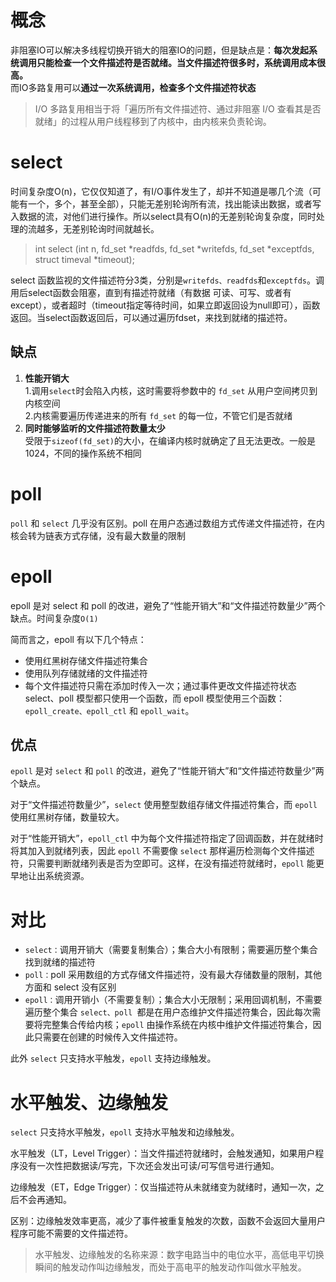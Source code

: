 # 概念
非阻塞IO可以解决多线程切换开销大的阻塞IO的问题，但是缺点是：**每次发起系统调用只能检查一个文件描述符是否就绪。当文件描述符很多时，系统调用成本很高。**  
而IO多路复用可以**通过一次系统调用，检查多个文件描述符状态**  

> I/O 多路复用相当于将「遍历所有文件描述符、通过非阻塞 I/O 查看其是否就绪」的过程从用户线程移到了内核中，由内核来负责轮询。
# select
时间复杂度O(n)，它仅仅知道了，有I/O事件发生了，却并不知道是哪几个流（可能有一个，多个，甚至全部），只能无差别轮询所有流，找出能读出数据，或者写入数据的流，对他们进行操作。所以select具有O(n)的无差别轮询复杂度，同时处理的流越多，无差别轮询时间就越长。
>int select (int n, fd_set *readfds, fd_set *writefds, fd_set *exceptfds, struct timeval *timeout);  

select 函数监视的文件描述符分3类，分别是`writefds、readfds`和`exceptfds`。调用后select函数会阻塞，直到有描述符就绪（有数据 可读、可写、或者有except），或者超时（timeout指定等待时间，如果立即返回设为null即可），函数返回。当select函数返回后，可以通过遍历fdset，来找到就绪的描述符。
   ## 缺点
1. **性能开销大**  
   1.调用` select `时会陷入内核，这时需要将参数中的 `fd_set` 从用户空间拷贝到内核空间  
   2.内核需要遍历传递进来的所有 `fd_set` 的每一位，不管它们是否就绪
2. **同时能够监听的文件描述符数量太少**  
   受限于` sizeof(fd_set) `的大小，在编译内核时就确定了且无法更改。一般是 1024，不同的操作系统不相同   

# poll
`poll` 和 `select` 几乎没有区别。poll 在用户态通过数组方式传递文件描述符，在内核会转为链表方式存储，没有最大数量的限制  

# epoll
epoll 是对 select 和 poll 的改进，避免了“性能开销大”和“文件描述符数量少”两个缺点。时间复杂度`O(1)`

简而言之，epoll 有以下几个特点：

* 使用红黑树存储文件描述符集合
* 使用队列存储就绪的文件描述符
* 每个文件描述符只需在添加时传入一次；通过事件更改文件描述符状态
select、poll 模型都只使用一个函数，而 epoll 模型使用三个函数：`epoll_create、epoll_ctl` 和 `epoll_wait`。

## 优点  
`epoll` 是对 `select` 和 `poll` 的改进，避免了“性能开销大”和“文件描述符数量少”两个缺点。

对于“文件描述符数量少”，`select` 使用整型数组存储文件描述符集合，而 `epoll` 使用红黑树存储，数量较大。

对于“性能开销大”，`epoll_ctl` 中为每个文件描述符指定了回调函数，并在就绪时将其加入到就绪列表，因此 `epoll` 不需要像 `select` 那样遍历检测每个文件描述符，只需要判断就绪列表是否为空即可。这样，在没有描述符就绪时，`epoll` 能更早地让出系统资源。
# 对比
* `select：`调用开销大（需要复制集合）；集合大小有限制；需要遍历整个集合找到就绪的描述符
* `poll：`poll 采用数组的方式存储文件描述符，没有最大存储数量的限制，其他方面和 select 没有区别
* `epoll：`调用开销小（不需要复制）；集合大小无限制；采用回调机制，不需要遍历整个集合
`select、poll `都是在用户态维护文件描述符集合，因此每次需要将完整集合传给内核；`epoll` 由操作系统在内核中维护文件描述符集合，因此只需要在创建的时候传入文件描述符。

此外 `select` 只支持水平触发，`epoll` 支持边缘触发。
# 水平触发、边缘触发
`select` 只支持水平触发，`epoll` 支持水平触发和边缘触发。

水平触发（LT，Level Trigger）：当文件描述符就绪时，会触发通知，如果用户程序没有一次性把数据读/写完，下次还会发出可读/可写信号进行通知。

边缘触发（ET，Edge Trigger）：仅当描述符从未就绪变为就绪时，通知一次，之后不会再通知。

区别：边缘触发效率更高，减少了事件被重复触发的次数，函数不会返回大量用户程序可能不需要的文件描述符。

>水平触发、边缘触发的名称来源：数字电路当中的电位水平，高低电平切换瞬间的触发动作叫边缘触发，而处于高电平的触发动作叫做水平触发。